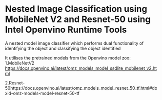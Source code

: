 ﻿# Nested Image Classification using MobileNet V2 and Resnet-50 using Intel Openvino Runtime Tools
  
A nested model image classifier which performs dual functionality of identifying the object and classifying the object identified

It utilises the pretrained models from the Openvino model zoo:
1.MobileNetV2 https://docs.openvino.ai/latest/omz_models_model_ssdlite_mobilenet_v2.html

2.Resnet-50https://docs.openvino.ai/latest/omz_models_model_resnet_50_tf.html#doxid-omz-models-model-resnet-50-tf
 
 
